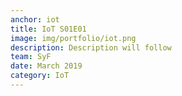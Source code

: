 ```yaml
---
anchor: iot
title: IoT S01E01
image: img/portfolio/iot.png
description: Description will follow
team: SyF
date: March 2019
category: IoT
---
```

